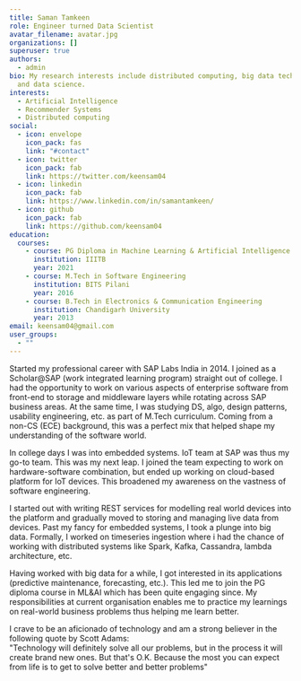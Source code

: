```yaml
---
title: Saman Tamkeen
role: Engineer turned Data Scientist
avatar_filename: avatar.jpg
organizations: []
superuser: true
authors:
  - admin
bio: My research interests include distributed computing, big data technologies
  and data science.
interests:
  - Artificial Intelligence
  - Recommender Systems
  - Distributed computing
social:
  - icon: envelope
    icon_pack: fas
    link: "#contact"
  - icon: twitter
    icon_pack: fab
    link: https://twitter.com/keensam04
  - icon: linkedin
    icon_pack: fab
    link: https://www.linkedin.com/in/samantamkeen/
  - icon: github
    icon_pack: fab
    link: https://github.com/keensam04
education:
  courses:
    - course: PG Diploma in Machine Learning & Artificial Intelligence
      institution: IIITB
      year: 2021
    - course: M.Tech in Software Engineering
      institution: BITS Pilani
      year: 2016
    - course: B.Tech in Electronics & Communication Engineering
      institution: Chandigarh University
      year: 2013
email: keensam04@gmail.com
user_groups:
  - ""
---
```

Started my professional career with SAP Labs India in 2014. I joined as a Scholar@SAP (work integrated learning program) straight out of college. I had the opportunity to work on various aspects of enterprise software from front-end to storage and middleware layers while rotating across SAP business areas. At the same time, I was studying DS, algo, design patterns, usability engineering, etc. as part of M.Tech curriculum. Coming from a non-CS (ECE) background, this was a perfect mix that helped shape my understanding of the software world.

In college days I was into embedded systems. IoT team at SAP was thus my go-to team. This was my next leap. I joined the team expecting to work on hardware-software combination, but ended up working on cloud-based platform for IoT devices. This broadened my awareness on the vastness of software engineering.

I started out with writing REST services for modelling real world devices into the platform and gradually moved to storing and managing live data from devices. Past my fancy for embedded systems, I took a plunge into big data. Formally, I worked on timeseries ingestion where i had the chance of working with distributed systems like Spark, Kafka, Cassandra, lambda architecture, etc.

Having worked with big data for a while, I got interested in its applications (predictive maintenance, forecasting, etc.). This led me to join the PG diploma course in ML&AI which has been quite engaging since. My responsibilities at current organisation enables me to practice my learnings on real-world business problems thus helping me learn better.

I crave to be an aficionado of technology and am a strong believer in the following quote by Scott Adams:\
"Technology will definitely solve all our problems, but in the process it will create brand new ones. But that's O.K. Because the most you can expect from life is to get to solve better and better problems"
